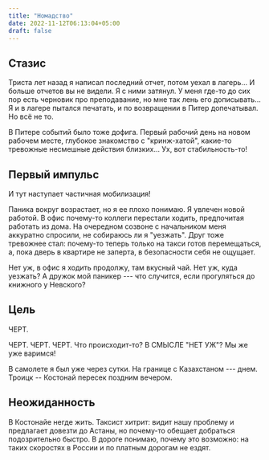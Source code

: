 ```yaml
---
title: "Номадство"
date: 2022-11-12T06:13:04+05:00
draft: false
---
```


## Стазис

Триста лет назад я написал последний отчет, потом уехал в лагерь... И больше
отчетов вы не видели. Я с ними затянул. У меня где-то до сих пор есть черновик
про преподавание, но мне так лень его дописывать... Я и в лагере пытался
печатать, и по возвращении в Питер допечатывал. Но всё не то.

В Питере событий было тоже дофига. Первый рабочий день на новом рабочем месте,
глубокое знакомство с "кринж-хатой", какие-то тревожные несмешные действия
близких... Ух, вот стабильность-то!

## Первый импульс

И тут наступает частичная мобилизация!

Паника вокруг возрастает, но я ее плохо понимаю. Я увлечен новой работой. В офис
почему-то коллеги перестали ходить, предпочитая работать из дома. На очередном
созвоне с начальником меня аккуратно спросили, не собираюсь ли я "уезжать". Друг
тоже тревожнее стал: почему-то теперь только на такси готов перемещаться, а, пока
дверь в квартире не заперта, в безопасности себя не ощущает.

Нет уж, в офис я ходить продолжу, там вкусный чай. Нет уж, куда уезжать? А
дружок мой паникер --- что случится, если прогуляться до книжного у Невского?

## Цель

ЧЕРТ.

ЧЕРТ. ЧЕРТ. ЧЕРТ. Что происходит-то? В СМЫСЛЕ "НЕТ УЖ"? Мы же уже варимся!

В самолете я был уже через сутки. На границе с Казахстаном --- днем. Троицк --
Костонай пересек поздним вечером.

## Неожиданность

В Костонайе негде жить. Таксист хитрит: видит нашу проблему и предлагает довезти
до Астаны, но почему-то обещает добраться подозрительно быстро. В дороге
понимаю, почему это возможно: на таких скоростях в России и по платным дорогам
не ездят. 
